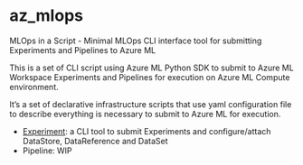 # az_mlops
MLOps in a Script - Minimal MLOps CLI interface tool for submitting Experiments and Pipelines to Azure ML

This is a set of CLI script using Azure ML Python SDK to submit to Azure ML Workspace Experiments and Pipelines for execution on Azure ML Compute environment.

It’s a set of declarative infrastructure scripts that use yaml configuration file to describe everything is necessary to submit to Azure ML for execution.

- [Experiment](experiment.md): a CLI tool to submit Experiments and configure/attach DataStore, DataReference and DataSet
- Pipeline: WIP
